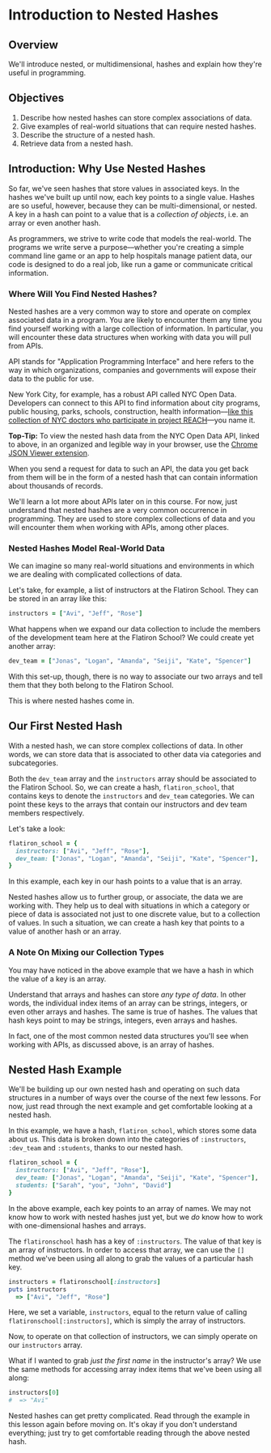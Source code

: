 # Introduction to Nested Hashes
## Overview

We'll introduce nested, or multidimensional, hashes and explain how they're useful in programming. 

## Objectives

1. Describe how nested hashes can store complex associations of data.
2. Give examples of real-world situations that can require nested hashes. 
3. Describe the structure of a nested hash.
4. Retrieve data from a nested hash.

## Introduction: Why Use Nested Hashes

So far, we've seen hashes that store values in associated keys. In the hashes we've built up until now, each key points to a single value. Hashes are so useful, however, because they can be multi-dimensional, or nested. A key in a hash can point to a value that is a *collection of objects*, i.e. an array or even another hash. 

As programmers, we strive to write code that models the real-world. The programs we write serve a purpose––whether you're creating a simple command line game or an app to help hospitals manage patient data, our code is designed to do a real job, like run a game or communicate critical information. 

### Where Will You Find Nested Hashes?

Nested hashes are a very common way to store and operate on complex associated data in a program. You are likely to encounter them any time you find yourself working with a large collection of information. In particular, you will encounter these data structures when working with data you will pull from APIs. 

API stands for "Application Programming Interface" and here refers to the way in which organizations, companies and governments will expose their data to the public for use. 

New York City, for example, has a robust API called NYC Open Data. Developers can connect to this API to find information about city programs, public housing, parks, schools, construction, health information––[like this collection of NYC doctors who participate in project REACH](https://data.cityofnewyork.us/resource/7btz-mnc8.json)––you name it.

**Top-Tip:** To view the nested hash data from the NYC Open Data API, linked to above, in an organized and legible way in your browser, use the [Chrome JSON Viewer extension](https://chrome.google.com/webstore/detail/json-viewer/gbmdgpbipfallnflgajpaliibnhdgobh?hl=en-US). 

When you send a request for data to such an API, the data you get back from them will be in the form of a nested hash that can contain information about thousands of records. 

We'll learn a lot more about APIs later on in this course. For now, just understand that nested hashes are a very common occurrence in programming. They are used to store complex collections of data and you will encounter them when working with APIs, among other places.

### Nested Hashes Model Real-World Data

We can imagine so many real-world situations and environments in which we are dealing with complicated collections of data. 

Let's take, for example, a list of instructors at the Flatiron School. They can be stored in an array like this:

```ruby
instructors = ["Avi", "Jeff", "Rose"]
```

What happens when we expand our data collection to include the members of the development team here at the Flatiron School? We could create yet another array:

```ruby
dev_team = ["Jonas", "Logan", "Amanda", "Seiji", "Kate", "Spencer"]
```

With this set-up, though, there is no way to associate our two arrays and tell them that they both belong to the Flatiron School.

This is where nested hashes come in. 

## Our First Nested Hash

With a nested hash, we can store complex collections of data. In other words, we can store data that is associated to other data via categories and subcategories. 

Both the `dev_team` array and the `instructors` array should be associated to the Flatiron School. So, we can create a hash, `flatiron_school`, that contains keys to denote the `instructors` and `dev_team` categories. We can point these keys to the arrays that contain our instructors and dev team members respectively. 

Let's take a look:

```ruby
flatiron_school = {
  instructors: ["Avi", "Jeff", "Rose"], 
  dev_team: ["Jonas", "Logan", "Amanda", "Seiji", "Kate", "Spencer"],
}
```
In this example, each key in our hash points to a value that is an array. 

Nested hashes allow us to further group, or associate, the data we are working with. They help us to deal with situations in which a category or piece of data is associated not just to one discrete value, but to a collection of values. In such a situation, we can create a hash key that points to a value of another hash or an array. 

### A Note On Mixing our Collection Types

You may have noticed in the above example that we have a hash in which the value of a key is an array. 

Understand that arrays and hashes can store *any type of data*. In other words, the individual index items of an array can be strings, integers, or even other arrays and hashes. The same is true of hashes. The values that hash keys point to may be strings, integers, even arrays and hashes. 

In fact, one of the most common nested data structures you'll see when working with APIs, as discussed above, is an array of hashes. 

## Nested Hash Example

We'll be building up our own nested hash and operating on such data structures in a number of ways over the course of the next few lessons. For now, just read through the next example and get comfortable looking at a nested hash. 

In this example, we have a hash, `flatiron_school`, which stores some data about us. This data is broken down into the categories of `:instructors`, `:dev_team` and `:students`, thanks to our nested hash. 

```ruby
flatiron_school = {
  instructors: ["Avi", "Jeff", "Rose"], 
  dev_team: ["Jonas", "Logan", "Amanda", "Seiji", "Kate", "Spencer"],
  students: ["Sarah", "you", "John", "David"]
}
```

In the above example, each key points to an array of names. We may not know how to work with nested hashes just yet, but we *do* know how to work with one-dimensional hashes and arrays. 

The `flatironschool` hash has a key of `:instructors`. The value of that key is an array of instructors. In order to access that array, we can use the `[]` method we've been using all along to grab the values of a particular hash key.

```ruby
instructors = flatironschool[:instructors]
puts instructors 
  => ["Avi", "Jeff", "Rose"]
``` 
Here, we set a variable, `instructors`, equal to the return value of calling `flatironschool[:instructors]`, which is simply the array of instructors. 

Now, to operate on that collection of instructors, we can simply operate on our `instructors` array. 

What if I wanted to grab *just the first name* in the instructor's array? We use the same methods for accessing array index items that we've been using all along: 

```ruby
instructors[0]
#  => "Avi"
```

Nested hashes can get pretty complicated. Read through the example in this lesson again before moving on. It's okay if you don't understand everything; just try to get comfortable reading through the above nested hash. 
